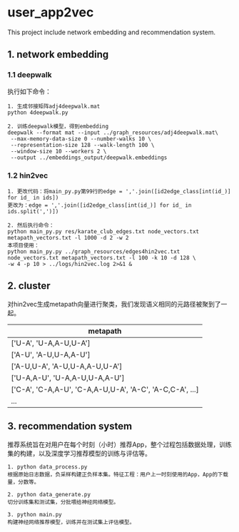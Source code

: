 # user_app2vec
This project include network embedding and recommendation system.
## 1. network embedding
### 1.1 deepwalk
执行如下命令：
```
1. 生成邻接矩阵adj4deepwalk.mat
python 4deepwalk.py

2. 训练deepwalk模型，得到embedding
deepwalk --format mat --input ../graph_resources/adj4deepwalk.mat\
 --max-memory-data-size 0 --number-walks 10 \
 --representation-size 128 --walk-length 100 \
 --window-size 10 --workers 2 \
 --output ../embeddings_output/deepwalk.embeddings
```

### 1.2 hin2vec
```
1. 更改代码：将main_py.py第99行的edge = ','.join([id2edge_class[int(id_)] for id_ in ids])
更改为：edge = ','.join([id2edge_class[int(id_)] for id_ in ids.split(',')])

2. 然后执行命令：
python main_py.py res/karate_club_edges.txt node_vectors.txt metapath_vectors.txt -l 1000 -d 2 -w 2
本项目使用：
python main_py.py ../graph_resources/edges4hin2vec.txt node_vectors.txt metapath_vectors.txt -l 100 -k 10 -d 128 \
-w 4 -p 10 > ../logs/hin2vec.log 2>&1 &
```

## 2. cluster
对hin2vec生成metapath向量进行聚类，我们发现语义相同的元路径被聚到了一起。

| metapath |
| ------ |
| ['U-A', 'U-A,A-U,U-A'] | 
| ['A-U', 'A-U,U-A,A-U'] |
| ['A-U,U-A', 'A-U,U-A,A-U,U-A'] |
| ['U-A,A-U', 'U-A,A-U,U-A,A-U'] |
| ['C-A', 'C-A,A-U', 'C-A,A-U,U-A', 'A-C', 'A-C,C-A', ...] |
| ... |

## 3. recommendation system
推荐系统旨在对用户在每个时刻（小时）推荐App，整个过程包括数据处理，训练集的构建，以及深度学习推荐模型的训练与评估等。
``` 
1. python data_process.py
根据原始日志数据，负采样构建正负样本集。特征工程：用户上一时刻使用的App，App的下载量，分数等。

2. python data_generate.py
切分训练集和测试集，分批喂给神经网络模型。

3. python main.py
构建神经网络推荐模型，训练并在测试集上评估模型。
```